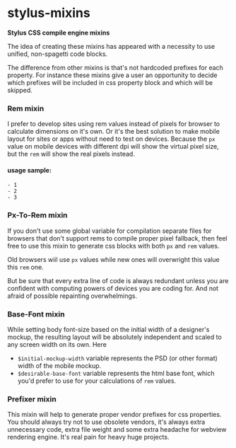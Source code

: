 # stylus-mixins

**Stylus CSS compile engine mixins**

The idea of creating these mixins has appeared with a necessity to use unified, non-spagetti code blocks.

The difference from other mixins is that's not hardcoded prefixes for each property. For instance these mixins give a user an opportunity to decide which prefixes will be included in css property block and which will be skipped.

### Rem mixin
I prefer to develop sites using rem values instead of pixels for browser to calculate dimensions on it's own. Or it's the best solution to make mobile layout for sites or apps without need to test on devices. Because the ```px``` value on mobile devices with different dpi will show the virtual pixel size, but the ```rem``` will show the real pixels instead.

#### usage sample:
    - 1
    - 2
    - 3

### Px-To-Rem mixin
If you don't use some global variable for compilation separate files for browsers that don't support rems to compile proper pixel fallback, then feel free to use this mixin to generate css blocks with both ```px``` and ```rem``` values.

Old browsers wiil use ```px``` values while new ones will overwright this value this ```rem``` one.

But be sure that every extra line of code is always redundant unless you are confident with computing powers of devices you are coding for. And not afraid of possible repainting overwhelmings.

### Base-Font mixin
While setting body font-size based on the initial width of a designer's mockup, the resulting layout will be absolutely independent and scaled to any screen width on its own. Here

- ```$initial-mockup-width``` variable represents the PSD (or other format) width of the mobile mockup.
- ```$desirable-base-font``` variable represents the html base font, which you'd prefer to use for your calculations of ```rem``` values.

### Prefixer mixin
This mixin will help to generate proper vendor prefixes for css properties. You should always try not to use obsolete vendors, it's always extra unnecessary code, extra file weight and some extra headache for webview rendering engine. It's real pain for heavy huge projects.